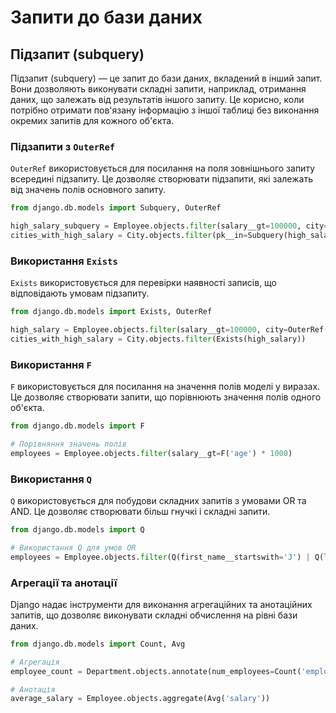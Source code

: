 # Запити до бази даних

## Підзапит (subquery)

Підзапит (subquery) — це запит до бази даних, вкладений в інший запит. Вони дозволяють виконувати складні запити, наприклад, отримання даних, що залежать від результатів іншого запиту. Це корисно, коли потрібно отримати пов'язану інформацію з іншої таблиці без виконання окремих запитів для кожного об'єкта.

### Підзапити з `OuterRef`

`OuterRef` використовується для посилання на поля зовнішнього запиту всередині підзапиту. Це дозволяє створювати підзапити, які залежать від значень полів основного запиту.

```py
from django.db.models import Subquery, OuterRef

high_salary_subquery = Employee.objects.filter(salary__gt=100000, city=OuterRef('pk')).values('city')
cities_with_high_salary = City.objects.filter(pk__in=Subquery(high_salary_subquery))
```

### Використання `Exists`

`Exists` використовується для перевірки наявності записів, що відповідають умовам підзапиту.

```py
from django.db.models import Exists, OuterRef

high_salary = Employee.objects.filter(salary__gt=100000, city=OuterRef('pk'))
cities_with_high_salary = City.objects.filter(Exists(high_salary))
```

### Використання `F`

`F` використовується для посилання на значення полів моделі у виразах. Це дозволяє створювати запити, що порівнюють значення полів одного об'єкта.

```py
from django.db.models import F

# Порівняння значень полів
employees = Employee.objects.filter(salary__gt=F('age') * 1000)
```

### Використання `Q`

`Q` використовується для побудови складних запитів з умовами OR та AND. Це дозволяє створювати більш гнучкі і складні запити.

```py
from django.db.models import Q

# Використання Q для умов OR
employees = Employee.objects.filter(Q(first_name__startswith='J') | Q(last_name__startswith='D'))
```

### Агрегації та анотації

Django надає інструменти для виконання агрегаційних та анотаційних запитів, що дозволяє виконувати складні обчислення на рівні бази даних.

```py
from django.db.models import Count, Avg

# Агрегація
employee_count = Department.objects.annotate(num_employees=Count('employees'))

# Анотація
average_salary = Employee.objects.aggregate(Avg('salary'))
```

